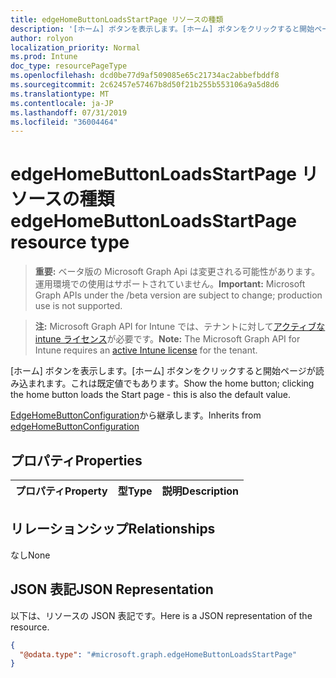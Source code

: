 ```yaml
---
title: edgeHomeButtonLoadsStartPage リソースの種類
description: '[ホーム] ボタンを表示します。[ホーム] ボタンをクリックすると開始ページが読み込まれます。これは既定値でもあります。'
author: rolyon
localization_priority: Normal
ms.prod: Intune
doc_type: resourcePageType
ms.openlocfilehash: dcd0be77d9af509085e65c21734ac2abbefbddf8
ms.sourcegitcommit: 2c62457e57467b8d50f21b255b553106a9a5d8d6
ms.translationtype: MT
ms.contentlocale: ja-JP
ms.lasthandoff: 07/31/2019
ms.locfileid: "36004464"
---
```

# <a name="edgehomebuttonloadsstartpage-resource-type"></a><span data-ttu-id="4d98a-103">edgeHomeButtonLoadsStartPage リソースの種類</span><span class="sxs-lookup"><span data-stu-id="4d98a-103">edgeHomeButtonLoadsStartPage resource type</span></span>

> <span data-ttu-id="4d98a-104">**重要:** ベータ版の Microsoft Graph Api は変更される可能性があります。運用環境での使用はサポートされていません。</span><span class="sxs-lookup"><span data-stu-id="4d98a-104">**Important:** Microsoft Graph APIs under the /beta version are subject to change; production use is not supported.</span></span>

> <span data-ttu-id="4d98a-105">**注:** Microsoft Graph API for Intune では、テナントに対して[アクティブな intune ライセンス](https://go.microsoft.com/fwlink/?linkid=839381)が必要です。</span><span class="sxs-lookup"><span data-stu-id="4d98a-105">**Note:** The Microsoft Graph API for Intune requires an [active Intune license](https://go.microsoft.com/fwlink/?linkid=839381) for the tenant.</span></span>

<span data-ttu-id="4d98a-106">[ホーム] ボタンを表示します。[ホーム] ボタンをクリックすると開始ページが読み込まれます。これは既定値でもあります。</span><span class="sxs-lookup"><span data-stu-id="4d98a-106">Show the home button; clicking the home button loads the Start page - this is also the default value.</span></span>


<span data-ttu-id="4d98a-107">[EdgeHomeButtonConfiguration](../resources/intune-deviceconfig-edgehomebuttonconfiguration.md)から継承します。</span><span class="sxs-lookup"><span data-stu-id="4d98a-107">Inherits from [edgeHomeButtonConfiguration](../resources/intune-deviceconfig-edgehomebuttonconfiguration.md)</span></span>

## <a name="properties"></a><span data-ttu-id="4d98a-108">プロパティ</span><span class="sxs-lookup"><span data-stu-id="4d98a-108">Properties</span></span>
|<span data-ttu-id="4d98a-109">プロパティ</span><span class="sxs-lookup"><span data-stu-id="4d98a-109">Property</span></span>|<span data-ttu-id="4d98a-110">型</span><span class="sxs-lookup"><span data-stu-id="4d98a-110">Type</span></span>|<span data-ttu-id="4d98a-111">説明</span><span class="sxs-lookup"><span data-stu-id="4d98a-111">Description</span></span>|
|:---|:---|:---|

## <a name="relationships"></a><span data-ttu-id="4d98a-112">リレーションシップ</span><span class="sxs-lookup"><span data-stu-id="4d98a-112">Relationships</span></span>
<span data-ttu-id="4d98a-113">なし</span><span class="sxs-lookup"><span data-stu-id="4d98a-113">None</span></span>

## <a name="json-representation"></a><span data-ttu-id="4d98a-114">JSON 表記</span><span class="sxs-lookup"><span data-stu-id="4d98a-114">JSON Representation</span></span>
<span data-ttu-id="4d98a-115">以下は、リソースの JSON 表記です。</span><span class="sxs-lookup"><span data-stu-id="4d98a-115">Here is a JSON representation of the resource.</span></span>
<!-- {
  "blockType": "resource",
  "@odata.type": "microsoft.graph.edgeHomeButtonLoadsStartPage"
}
-->
``` json
{
  "@odata.type": "#microsoft.graph.edgeHomeButtonLoadsStartPage"
}
```





